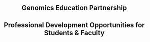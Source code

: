 

<h2 style="text-align: center;">Genomics Education Partnership</h2>
<h2 style="text-align: center;">Professional Development Opportunities for Students & Faculty</h2>



